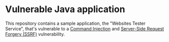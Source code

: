 # Vulnerable Java application

This repository contains a sample application, the "Websites Tester Service", that's vulnerable to a [Command Injection](https://owasp.org/www-community/attacks/Command_Injection) and [Server-Side Request Forgery (SSRF)](https://owasp.org/Top10/A10_2021-Server-Side_Request_Forgery_%28SSRF%29/) vulnerability.


